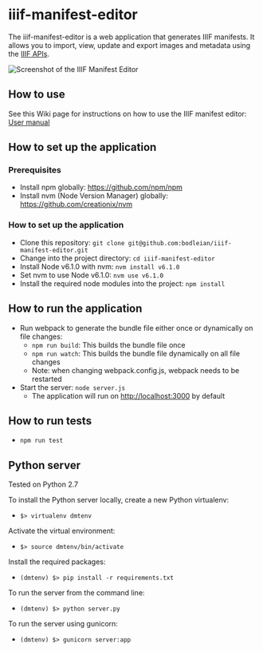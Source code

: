# iiif-manifest-editor #

The iiif-manifest-editor is a web application that generates IIIF manifests. It allows you to import, view, update and export images and metadata using the [IIIF APIs](http://iiif.io/technical-details/).

![Screenshot of the IIIF Manifest Editor](https://cloud.githubusercontent.com/assets/725398/21155319/03fef050-c172-11e6-9253-c19b69c4c837.png)

## How to use
See this Wiki page for instructions on how to use the IIIF manifest editor:
[User manual](https://github.com/bodleian/iiif-manifest-editor/wiki/User-Manual)


## How to set up the application ##

### Prerequisites ###

* Install npm globally: https://github.com/npm/npm
* Install nvm (Node Version Manager) globally: https://github.com/creationix/nvm

### How to set up the application ###

* Clone this repository: `git clone git@github.com:bodleian/iiif-manifest-editor.git`
* Change into the project directory: `cd iiif-manifest-editor`
* Install Node v6.1.0 with nvm: `nvm install v6.1.0`
* Set nvm to use Node v6.1.0: `nvm use v6.1.0`
* Install the required node modules into the project: `npm install`

## How to run the application ##

* Run webpack to generate the bundle file either once or dynamically on file changes:
  * `npm run build`: This builds the bundle file once
  * `npm run watch`: This builds the bundle file dynamically on all file changes
  * Note: when changing webpack.config.js, webpack needs to be restarted
* Start the server: `node server.js`
  * The application will run on [http://localhost:3000](http://localhost:3000) by default

## How to run tests ##

* `npm run test`

## Python server

Tested on Python 2.7

To install the Python server locally, create a new Python virtualenv:

* `$> virtualenv dmtenv`

Activate the virtual environment:

* `$> source dmtenv/bin/activate`

Install the required packages:
 
* `(dmtenv) $> pip install -r requirements.txt`

To run the server from the command line:

* `(dmtenv) $> python server.py`

To run the server using gunicorn:

* `(dmtenv) $> gunicorn server:app`
